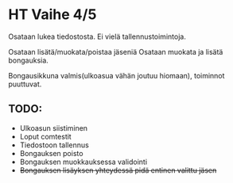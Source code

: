 # HT Vaihe 4/5

Osataan lukea tiedostosta.
Ei vielä tallennustoimintoja.

Osataan lisätä/muokata/poistaa jäseniä
Osataan muokata ja lisätä bongauksia.

Bongausikkuna valmis(ulkoasua vähän joutuu hiomaan), toiminnot puuttuvat.

## TODO:

- Ulkoasun siistiminen
- Loput comtestit
- Tiedostoon tallennus
- Bongauksen poisto
- Bongauksen muokkauksessa validointi
- ~~Bongauksen lisäyksen yhteydessä pidä entinen valittu jäsen~~
